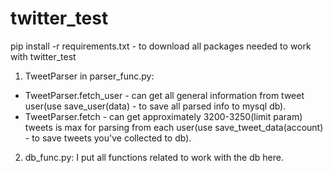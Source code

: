 # twitter_test


pip install -r requirements.txt - to download all packages needed to work with twitter_test

1. TweetParser in parser_func.py:
*   TweetParser.fetch_user - can get all general information from tweet user(use save_user(data) - to save all parsed info to mysql db).
*   TweetParser.fetch - can get approximately 3200-3250(limit param) tweets is max for parsing from each user(use save_tweet_data(account) - to save tweets you've collected to db).

2. db_func.py:
 I put all functions related to work with the db here. 
